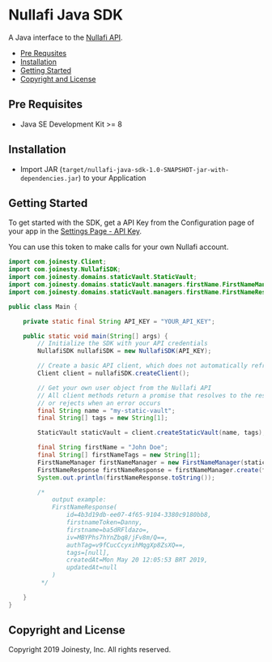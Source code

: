 Nullafi Java SDK
===============

A Java interface to the [Nullafi API](http://enterprise-api.nullafi.com/docs).

- [Pre Requsites](#pre-requisites)
- [Installation](#installation)
- [Getting Started](#getting-started)
- [Copyright and License](#copyright-and-license)

<!-- END doctoc generated TOC please keep comment here to allow auto update -->

Pre Requisites
------------
- Java SE Development Kit >= 8 

Installation
------------
- Import JAR (`target/nullafi-java-sdk-1.0-SNAPSHOT-jar-with-dependencies.jar`) to your Application

Getting Started
---------------

To get started with the SDK, get a API Key from the Configuration page
of your app in the [Settings Page - API Key][settings-api-key].

You can use this token to make calls for your own Nullafi account.

```java
import com.joinesty.Client;
import com.joinesty.NullafiSDK;
import com.joinesty.domains.staticVault.StaticVault;
import com.joinesty.domains.staticVault.managers.firstName.FirstNameManager;
import com.joinesty.domains.staticVault.managers.firstName.FirstNameResponse;

public class Main {

    private static final String API_KEY = "YOUR_API_KEY";

    public static void main(String[] args) {
        // Initialize the SDK with your API credentials
        NullafiSDK nullafiSDK = new NullafiSDK(API_KEY);

        // Create a basic API client, which does not automatically refresh the access token
        Client client = nullafiSDK.createClient();

        // Get your own user object from the Nullafi API
        // All client methods return a promise that resolves to the results of the API call,
        // or rejects when an error occurs
        final String name = "my-static-vault";
        final String[] tags = new String[1];

        StaticVault staticVault = client.createStaticVault(name, tags);

        final String firstName = "John Doe";
        final String[] firstNameTags = new String[1];
        FirstNameManager firstNameManager = new FirstNameManager(staticVault);
        FirstNameResponse firstNameResponse = firstNameManager.create(firstName, firstNameTags);
        System.out.println(firstNameResponse.toString());

        /*
            output example:
            FirstNameResponse(
                id=4b3d19db-ee07-4f65-9104-3380c9180bb8,
                firstnameToken=Danny,
                firstname=ba5dRFldazo=,
                iv=MBYPhs7hYnZbq8/jFv8m/Q==,
                authTag=v9fCucCcyxihMqgXp8ZsXQ==,
                tags=[null],
                createdAt=Mon May 20 12:05:53 BRT 2019,
                updatedAt=null
            )
         */

    }
}

```

[settings-api-key]: https://dashboard.nullafi.com/admin/settings/api


Copyright and License
---------------------

Copyright 2019 Joinesty, Inc. All rights reserved.
